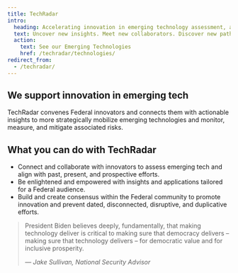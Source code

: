 ```yaml
---
title: TechRadar
intro:
  heading: Accelerating innovation in emerging technology assessment, alignment, and action.
  text: Uncover new insights. Meet new collaborators. Discover new pathways. Take the next step.
  action:
    text: See our Emerging Technologies
    href: /techradar/technologies/
redirect_from:
  - /techradar/
---
```


## We support innovation in emerging tech

TechRadar convenes Federal innovators and connects them with actionable insights to more strategically mobilize emerging technologies and monitor, measure, and mitigate associated risks.

## What you can do with TechRadar

* Connect and collaborate with innovators to assess emerging tech and align with past, present, and prospective efforts.
* Be enlightened and empowered with insights and applications tailored for a Federal audience.
* Build and create consensus within the Federal community to promote innovation and prevent dated, disconnected, disruptive, and duplicative efforts.

> President Biden believes deeply, fundamentally, that making technology deliver is critical to making sure that democracy delivers – making sure that technology delivers – for democratic value and for inclusive prosperity.
>
> <cite>&mdash; Jake Sullivan, National Security Advisor</cite>

